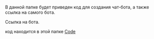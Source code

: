 В данной папке будет приведен код для создания чат-бота, а также ссылка на самого бота.

Ссылка на бота.

код находится в этой папке [Code](djfdjdgkdjf)
